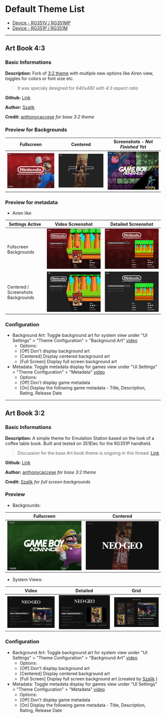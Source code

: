 # Default Theme List

- [Device - RG351V / RG351MP](#art-book-43)
- [Device - RG351P / RG351M](#art-book-32)

***

## Art Book 4:3

### Basic Informations

**Description:** Fork of [3:2 theme](#art-book-32) with multiple new options like Airen view, toggles for colors or font size etc.

> It was specialy designed for *640x480 with 4:3 aspect ratio*

**Github:** [Link](https://github.com/szalik-rg351/es-theme-art-book-4-3) 

**Author:** [Szalik](https://github.com/szalik-rg351) 

**Credit:** [anthonycaccese](https://github.com/anthonycaccese)  _for base 3:2 theme_


### Preview for Backgrounds

| Fullscreen | Centered | Screenshots - _Not Finished Yet_ |
|----|----|----|
|![4:3 Fullscreen](images/themes/43fullscreen.png)|![4:3 Centered](images/themes/43centered.png)|![4:3 Screenshots](images/themes/43screenshots.png)|

### Preview for metadata

* Airen like

| Settings Active |  Video Screenshot | Detailed Screenshot |
|----|----|----|
| Fullscreen Backgrounds |![4:3 Metadata Airen](images/themes/43airenview.png)|![4:3 Metadata Airen](images/themes/43airenfullscreendetal.png)|
| Centered / Screenshots Backgrounds|![4:3 Metadata Airen](images/themes/43airencenteredbackground.png)|![4:3 Metadata Airen](images/themes/43airencentereddetal.png)|



### Configuration
- Background Art: Toggle background art for system view under "UI Settings" > "Theme Configuration" > "Background Art" [video](https://youtu.be/YgpRxBTLgCU)
  - Options:
  - [Off] Don't display background art
  - [Centered] Display centered background art
  - [Full Screen] Display full screen background art
- Metadata: Toggle metadata display for games view under "UI Settings" > "Theme Configuration" > "Metadata" [video](https://youtu.be/tCDM-nLCjQI)
  - Options:
  - [Off] Don't display game metadata
  - [On] Display the following game metadata - Title, Description, Rating, Release Date

***

## Art Book 3:2

### Basic Informations

**Description:** A simple theme for Emulation Station based on the look of a coffee table book.  Built and tested on 351Elec for the RG351P handheld.  

> Discussion for the base Art book theme is ongoing in this thread: [Link](https://retropie.org.uk/forum/topic/11728/new-theme-art-book)

**Github:** [Link](https://github.com/anthonycaccese/es-theme-art-book-3-2) 

**Author:** [anthonycaccese](https://github.com/anthonycaccese)  _for base 3:2 theme_

**Credit:** [Szalik](https://github.com/szalik-rg351) _for full screen backgrounds_


### Preview

* Backgrounds:

| Fullscreen | Centered | 
|----|----|
|![3:2 full screen](images/themes/32fullscreen.png)|![3:2 centered](images/themes/32centered.png)|

* System Views:

| Video |  Detailed | Grid |
|----|----|----|
|![3:2 video](images/themes/32video.png)|![3:2 detailed](images/themes/32detailed.png)|![3:2 grid](images/themes/3-2-grid.png)|

### Configuration
- Background Art: Toggle background art for system view under "UI Settings" > "Theme Configuration" > "Background Art" [video](https://youtu.be/YgpRxBTLgCU)
  - Options:
  - [Off] Don't display background art
  - [Centered] Display centered background art
  - [Full Screen] Display full screen background art (created by [Szalik](https://github.com/szalik-rg351) )
- Metadata: Toggle metadata display for games view under "UI Settings" > "Theme Configuration" > "Metadata" [video](https://youtu.be/tCDM-nLCjQI)
  - Options:
  - [Off] Don't display game metadata
  - [On] Display the following game metadata - Title, Description, Rating, Release Date
